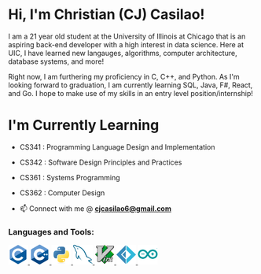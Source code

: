 # Hi, I'm Christian (CJ) Casilao!</h1>
I am a 21 year old student at the University of Illinois at Chicago that is an aspiring back-end developer with a high interest in data science. Here at UIC, I have learned new  langauges, algorithms, computer architecture, database systems, and more!

Right now, I am furthering my proficiency in C, C++, and Python. As I'm looking forward to graduation, I am currently learning SQL, Java, F#, React, and Go. 
I hope to make use of my skills in an entry level position/internship!


# I'm Currently Learning
 - CS341 : Programming Language Design and Implementation
 - CS342 : Software Design Principles and Practices
 - CS361 : Systems Programming
 - CS362 : Computer Design


- 📫 Connect with me @ **cjcasilao6@gmail.com**

<h3 align="left">Languages and Tools:</h3>
<p align="left">
  <a href="https://www.cprogramming.com/" target="_blank" rel="noreferrer">
    <img src="https://raw.githubusercontent.com/devicons/devicon/master/icons/c/c-original.svg" alt="c" width="40" height="40"/>
  </a>
  <a href="https://www.w3schools.com/cpp/" target="_blank" rel="noreferrer">
    <img src="https://raw.githubusercontent.com/devicons/devicon/master/icons/cplusplus/cplusplus-original.svg" alt="cplusplus" width="40" height="40"/>
  </a>
  <a href="https://www.python.org" target="_blank" rel="noreferrer">
    <img src="https://raw.githubusercontent.com/devicons/devicon/master/icons/python/python-original.svg" alt="python" width="40" height="40"/>
  </a>
  <a href="https://www.mysql.com/" target="_blank" rel="noreferrer">
    <img src="https://raw.githubusercontent.com/devicons/devicon/master/icons/mysql/mysql-original.svg" alt="mysql" width="40" height="40"/>
  </a>
  <a href="https://www.vim.org/" target="_blank" rel="noreferrer">
    <img src="https://raw.githubusercontent.com/devicons/devicon/master/icons/vim/vim-original.svg" alt="vim" width="40" height="40"/>
  </a>
  <a href="https://fsharp.org/" target="_blank" rel="noreferrer">
    <img src="https://raw.githubusercontent.com/devicons/devicon/master/icons/fsharp/fsharp-original.svg" alt="fsharp" width="40" height="40"/>
  </a>
  <a href="https://www.arduino.cc/en/software" target="_blank" rel="noreferrer">
    <img src="https://raw.githubusercontent.com/devicons/devicon/master/icons/arduino/arduino-original.svg" alt="arduino" width="40" height="40"/>
  </a>
</p>
